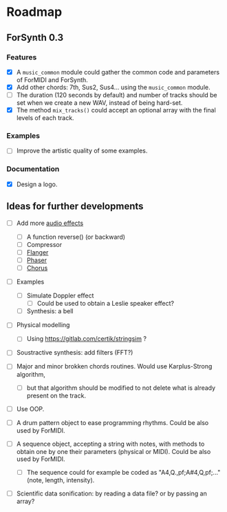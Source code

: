 # Roadmap

## ForSynth 0.3

### Features
* [x] A `music_common` module could gather the common code and parameters of ForMIDI and ForSynth.
* [x] Add other chords: 7th, Sus2, Sus4... using the `music_common` module.
* [ ] The duration (120 seconds by default) and number of tracks should be set when we create a new WAV, instead of being hard-set.
* [x] The method `mix_tracks()` could accept an optional array with the final levels of each track.

### Examples
* [ ] Improve the artistic quality of some examples.

### Documentation
* [x] Design a logo.


## Ideas for further developments

* [ ] Add more [audio effects](https://en.wikipedia.org/wiki/Category:Audio_effects)
    * [ ] A function reverse() (or backward)
    * [ ] Compressor
    * [ ] [Flanger](https://en.wikipedia.org/wiki/Flanging)
    * [ ] [Phaser](https://en.wikipedia.org/wiki/Phaser_(effect))
    * [ ] [Chorus](https://en.wikipedia.org/wiki/Chorus_(audio_effect))

* [ ] Examples
    * [ ] Simulate Doppler effect
        * [ ] Could be used to obtain a Leslie speaker effect?
    * [ ] Synthesis: a bell

* [ ] Physical modelling
    * [ ] Using https://gitlab.com/certik/stringsim ?

* [ ] Soustractive synthesis: add filters (FFT?)

* [ ] Major and minor brokken chords routines. Would use Karplus-Strong algorithm, 
    * [ ] but that algorithm should be modified to not delete what is already present on the track.

* [ ] Use OOP.
* [ ] A drum pattern object to ease programming rhythms. Could be also used by ForMIDI.
* [ ] A sequence object, accepting a string with notes, with methods to obtain one by one their parameters (physical or MIDI). Could be also used by ForMIDI.
    * [ ] The sequence could for example be coded as "A4,Q.,pf;A#4,Q,pf;..." (note, length, intensity).

* [ ] Scientific data sonification: by reading a data file? or by passing an array?
